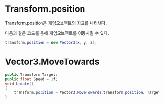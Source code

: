 # Transform.position

Transform.position은 게임오브젝트의 좌표를 나타낸다.

다음과 같은 코드를 통해 게임오브젝트를 이동시킬 수 있다.

```c#
transform.position = new Vector3(x, y, z);
```

# Vector3.MoveTowards

```c#
public Transform Target;
public float Speed = 1f;
void Update()
{
    transform.position = Vector3.MoveTowards(transform.position, Target.position, Speed * Time.deltaTime);
}
```
